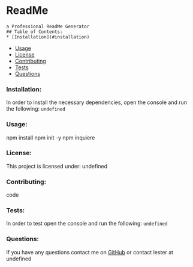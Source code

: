# ReadMe
    
    a Professional ReadMe Generator
    ## Table of Contents:
    * [Installation](#installation)
* [Usage](#usage)
* [License](#license)
* [Contributing](#contributing)
* [Tests](#tests)
* [Questions](#questions)
### Installation:
In order to install the necessary dependencies, open the console and run the following:
```undefined```
### Usage:
npm install
npm init -y
npm inquiere

### License:
This project is licensed under:
undefined
### Contributing:
code
### Tests:
In order to test open the console and run the following:
```undefined```
### Questions:
If you have any questions contact me on [GitHub](https://github.com/lstvgore) or contact 
lester at undefined  
 

